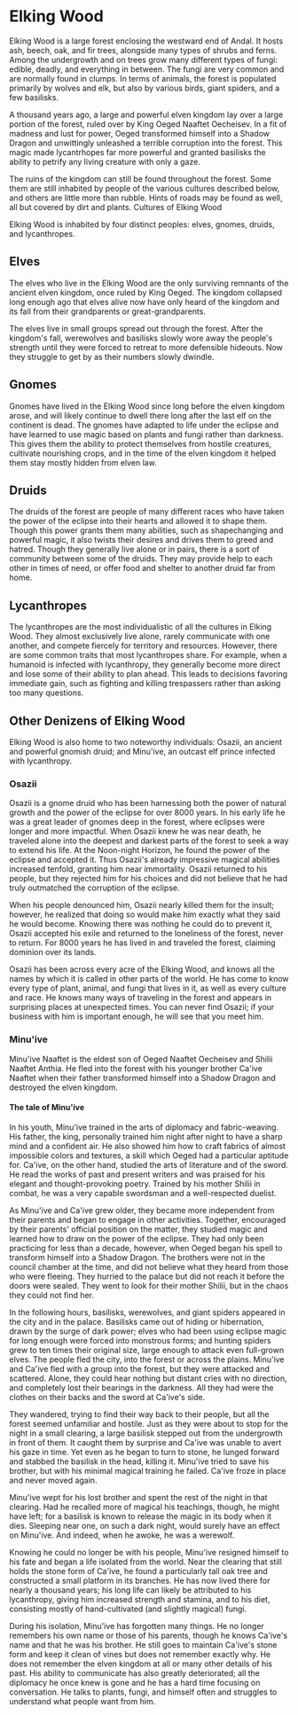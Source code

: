 # Elking Wood

Elking Wood is a large forest enclosing the westward end of Andal. It hosts ash, beech, oak, and fir trees, alongside many types of shrubs and ferns. Among the undergrowth and on trees grow many different types of fungi: edible, deadly, and everything in between. The fungi are very common and are normally found in clumps. In terms of animals, the forest is populated primarily by wolves and elk, but also by various birds, giant spiders, and a few basilisks.

A thousand years ago, a large and powerful elven kingdom lay over a large portion of the forest, ruled over by King Oeged Naaftet Oecheisev. In a fit of madness and lust for power, Oeged transformed himself into a Shadow Dragon and unwittingly unleashed a terrible corruption into the forest. This magic made lycantrhopes far more powerful and granted basilisks the ability to petrify any living creature with only a gaze.

The ruins of the kingdom can still be found throughout the forest. Some them are still inhabited by people of the various cultures described below, and others are little more than rubble. Hints of roads may be found as well, all but covered by dirt and plants.
Cultures of Elking Wood

Elking Wood is inhabited by four distinct peoples: elves, gnomes, druids, and lycanthropes.

## Elves

The elves who live in the Elking Wood are the only surviving remnants of the ancient elven kingdom, once ruled by King Oeged. The kingdom collapsed long enough ago that elves alive now have only heard of the kingdom and its fall from their grandparents or great-grandparents.

The elves live in small groups spread out through the forest. After the kingdom's fall, werewolves and basilisks slowly wore away the people's strength until they were forced to retreat to more defensible hideouts. Now they struggle to get by as their numbers slowly dwindle.

## Gnomes

Gnomes have lived in the Elking Wood since long before the elven kingdom arose, and will likely continue to dwell there long after the last elf on the continent is dead. The gnomes have adapted to life under the eclipse and have learned to use magic based on plants and fungi rather than darkness. This gives them the ability to protect themselves from hostile creatures, cultivate nourishing crops, and in the time of the elven kingdom it helped them stay mostly hidden from elven law.

## Druids

The druids of the forest are people of many different races who have taken the power of the eclipse into their hearts and allowed it to shape them. Though this power grants them many abilities, such as shapechanging and powerful magic, it also twists their desires and drives them to greed and hatred. Though they generally live alone or in pairs, there is a sort of community between some of the druids. They may provide help to each other in times of need, or offer food and shelter to another druid far from home.

## Lycanthropes

The lycanthropes are the most individualistic of all the cultures in Elking Wood. They almost exclusively live alone, rarely communicate with one another, and compete fiercely for territory and resources. However, there are some common traits that most lycanthropes share. For example, when a humanoid is infected with lycanthropy, they generally become more direct and lose some of their ability to plan ahead. This leads to decisions favoring immediate gain, such as fighting and killing trespassers rather than asking too many questions.

## Other Denizens of Elking Wood

Elking Wood is also home to two noteworthy individuals: Osazii, an ancient and powerful gnomish druid; and Minu'ive, an outcast elf prince infected with lycanthropy.

### Osazii

Osazii is a gnome druid who has been harnessing both the power of natural growth and the power of the eclipse for over 8000 years. In his early life he was a great leader of gnomes deep in the forest, where eclipses were longer and more impactful. When Osazii knew he was near death, he traveled alone into the deepest and darkest parts of the forest to seek a way to extend his life. At the Noon-night Horizon, he found the power of the eclipse and accepted it. Thus Osazii's already impressive magical abilities increased tenfold, granting him near immortality. Osazii returned to his people, but they rejected him for his choices and did not believe that he had truly outmatched the corruption of the eclipse.

When his people denounced him, Osazii nearly killed them for the insult; however, he realized that doing so would make him exactly what they said he would become. Knowing there was nothing he could do to prevent it, Osazii accepted his exile and returned to the loneliness of the forest, never to return. For 8000 years he has lived in and traveled the forest, claiming dominion over its lands.

Osazii has been across every acre of the Elking Wood, and knows all the names by which it is called in other parts of the world. He has come to know every type of plant, animal, and fungi that lives in it, as well as every culture and race. He knows many ways of traveling in the forest and appears in surprising places at unexpected times. You can never find Osazii; if your business with him is important enough, he will see that you meet him.

### Minu'ive

Minu'ive Naaftet is the eldest son of Oeged Naaftet Oecheisev and Shilii Naaftet Anthia. He fled into the forest with his younger brother Ca'ive Naaftet when their father transformed himself into a Shadow Dragon and destroyed the elven kingdom.

#### The tale of Minu'ive

In his youth, Minu'ive trained in the arts of diplomacy and fabric-weaving. His father, the king, personally trained him night after night to have a sharp mind and a confident air. He also showed him how to craft fabrics of almost impossible colors and textures, a skill which Oeged had a particular aptitude for. Ca'ive, on the other hand, studied the arts of literature and of the sword. He read the works of past and present writers and was praised for his elegant and thought-provoking poetry. Trained by his mother Shilii in combat, he was a very capable swordsman and a well-respected duelist.

As Minu'ive and Ca'ive grew older, they became more independent from their parents and began to engage in other activities. Together, encouraged by their parents' official position on the matter, they studied magic and learned how to draw on the power of the eclipse. They had only been practicing for less than a decade, however, when Oeged began his spell to transform himself into a Shadow Dragon. The brothers were not in the council chamber at the time, and did not believe what they heard from those who were fleeing. They hurried to the palace but did not reach it before the doors were sealed. They went to look for their mother Shilii, but in the chaos they could not find her.

In the following hours, basilisks, werewolves, and giant spiders appeared in the city and in the palace. Basilisks came out of hiding or hibernation, drawn by the surge of dark power; elves who had been using eclipse magic for long enough were forced into monstrous forms; and hunting spiders grew to ten times their original size, large enough to attack even full-grown elves. The people fled the city, into the forest or across the plains. Minu'ive and Ca'ive fled with a group into the forest, but they were attacked and scattered. Alone, they could hear nothing but distant cries with no direction, and completely lost their bearings in the darkness. All they had were the clothes on their backs and the sword at Ca'ive's side.

They wandered, trying to find their way back to their people, but all the forest seemed unfamiliar and hostile. Just as they were about to stop for the night in a small clearing, a large basilisk stepped out from the undergrowth in front of them. It caught them by surprise and Ca'ive was unable to avert his gaze in time. Yet even as he began to turn to stone, he lunged forward and stabbed the basilisk in the head, killing it. Minu'ive tried to save his brother, but with his minimal magical training he failed. Ca'ive froze in place and never moved again.

Minu'ive wept for his lost brother and spent the rest of the night in that clearing. Had he recalled more of magical his teachings, though, he might have left; for a basilisk is known to release the magic in its body when it dies. Sleeping near one, on such a dark night, would surely have an effect on Minu'ive. And indeed, when he awoke, he was a werewolf.

Knowing he could no longer be with his people, Minu'ive resigned himself to his fate and began a life isolated from the world. Near the clearing that still holds the stone form of Ca'ive, he found a particularly tall oak tree and constructed a small platform in its branches. He has now lived there for nearly a thousand years; his long life can likely be attributed to his lycanthropy, giving him increased strength and stamina, and to his diet, consisting mostly of hand-cultivated (and slightly magical) fungi.

During his isolation, Minu'ive has forgotten many things. He no longer remembers his own name or those of his parents, though he knows Ca'ive's name and that he was his brother. He still goes to maintain Ca'ive's stone form and keep it clean of vines but does not remember exactly why. He does not remember the elven kingdom at all or many other details of his past. His ability to communicate has also greatly deteriorated; all the diplomacy he once knew is gone and he has a hard time focusing on conversation. He talks to plants, fungi, and himself often and struggles to understand what people want from him.
